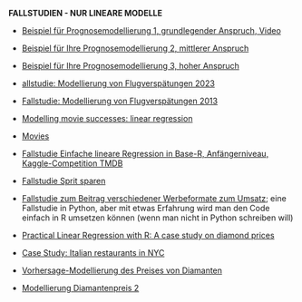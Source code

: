 



**FALLSTUDIEN - NUR LINEARE MODELLE**

- [Beispiel für Prognosemodellierung 1, grundlegender Anspruch, Video](https://youtu.be/5pBTHrnRIZY)

- [Beispiel für Ihre Prognosemodellierung 2, mittlerer  Anspruch](https://data-se.netlify.app/2020/11/13/fallstudie-zur-regressionsanalyse-ggplot2movies/)

- [Beispiel für Ihre Prognosemodellierung 3, hoher Anspruch](https://data-se.netlify.app/2021/03/10/fallstudie-modellierung-von-flugversp%C3%A4tungen/)

- [allstudie: Modellierung von Flugverspätungen 2023](https://datenwerk.netlify.app/posts/flights-delay/)

- [Fallstudie: Modellierung von Flugverspätungen 2013](https://data-se.netlify.app/2021/03/10/fallstudie-modellierung-von-flugversp%C3%A4tungen/)

- [Modelling movie successes: linear regression](https://data-se.netlify.app/2021/02/24/modelling-movie-successes-linear-regression/)

- [Movies](https://data-se.netlify.app/2020/11/13/fallstudie-zur-regressionsanalyse-ggplot2movies/)

- [Fallstudie Einfache lineare Regression in Base-R, Anfängerniveau, Kaggle-Competition TMDB](https://www.kaggle.com/code/ssauer/tmdb-simple-regression-beginners)

- [Fallstudie Sprit sparen](https://data-se.netlify.app/2022/05/02/fallstudie-spritverbrauch/)

- [Fallstudie zum Beitrag verschiedener Werbeformate zum Umsatz](https://www.kaggle.com/code/saikatkumardey/linear-regression-case-study/notebook); eine Fallstudie in Python, aber mit etwas Erfahrung wird man den Code einfach in R umsetzen können (wenn man nicht in Python schreiben will)

- [Practical Linear Regression with R: A case study on diamond prices](https://www.linkedin.com/pulse/practical-linear-regression-r-case-study-diamond-prices-valdeleon/?trk=public_profile_article_view)

- [ Case Study: Italian restaurants in NYC](https://stat-ata-asu.github.io/MultipleAndLogisticRegression/case-study-italian-restaurants-in-nyc.html)

- [Vorhersage-Modellierung des Preises von Diamanten](https://data-se.netlify.app/2021/05/19/vohrersgage-modellierung-des-preises-von-diamanten/)

- [Modellierung Diamantenpreis 2](https://data-se.netlify.app/2021/05/25/modellierung-diamantenpreis-2/)
